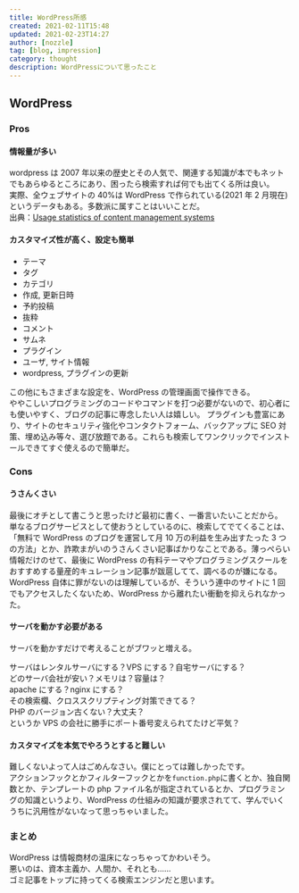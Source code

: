 ```yaml
---
title: WordPress所感
created: 2021-02-11T15:48
updated: 2021-02-23T14:27
author: [nozzle]
tag: [blog, impression]
category: thought
description: WordPressについて思ったこと
---
```


## WordPress

### Pros

#### 情報量が多い

wordpress は 2007 年以来の歴史とその人気で、関連する知識が本でもネットでもあらゆるところにあり、困ったら検索すれば何でも出てくる所は良い。  
実際、全ウェブサイトの 40%は WordPress で作られている(2021 年 2 月現在)というデータもある。多数派に属すことはいいことだ。  
出典：[Usage statistics of content management systems](https://w3techs.com/technologies/overview/content_management)

#### カスタマイズ性が高く、設定も簡単

- テーマ
- タグ
- カテゴリ
- 作成, 更新日時
- 予約投稿
- 抜粋
- コメント
- サムネ
- プラグイン
- ユーザ, サイト情報
- wordpress, プラグインの更新

この他にもさまざまな設定を、WordPress の管理画面で操作できる。  
ややこしいプログラミングのコードやコマンドを打つ必要がないので、初心者にも使いやすく、ブログの記事に専念したい人は嬉しい。
プラグインも豊富にあり、サイトのセキュリティ強化やコンタクトフォーム、バックアップに SEO 対策、埋め込み等々、選び放題である。これらも検索してワンクリックでインストールできてすぐ使えるので簡単だ。

### Cons

#### うさんくさい

最後にオチとして書こうと思ったけど最初に書く、一番言いたいことだから。  
単なるブログサービスとして使おうとしているのに、検索してでてくることは、「無料で WordPress のブログを運営して月 10 万の利益を生み出すたった 3 つの方法」とか、詐欺まがいのうさんくさい記事ばかりなことである。薄っぺらい情報だけのせて、最後に WordPress の有料テーマやプログラミングスクールをおすすめする量産的キュレーション記事が跋扈してて、調べるのが嫌になる。WordPress 自体に罪がないのは理解しているが、そういう連中のサイトに 1 回でもアクセスしたくないため、WordPress から離れたい衝動を抑えられなかった。

#### サーバを動かす必要がある

サーバを動かすだけで考えることがブワッと増える。

サーバはレンタルサーバにする？VPS にする？自宅サーバにする？  
どのサーバ会社が安い？メモリは？容量は？  
apache にする？nginx にする？  
その検索欄、クロススクリプティング対策できてる？  
PHP のバージョン古くない？大丈夫？  
というか VPS の会社に勝手にポート番号変えられてたけど平気？

#### カスタマイズを本気でやろうとすると難しい

難しくないよって人はごめんなさい。僕にとっては難しかったです。  
アクションフックとかフィルターフックとかを`function.php`に書くとか、独自関数とか、テンプレートの php ファイル名が指定されているとか、プログラミングの知識というより、WordPress の仕組みの知識が要求されてて、学んでいくうちに汎用性がないなって思っちゃいました。

### まとめ

WordPress は情報商材の温床になっちゃってかわいそう。  
悪いのは、資本主義か、人間か、それとも......  
ゴミ記事をトップに持ってくる検索エンジンだと思います。
